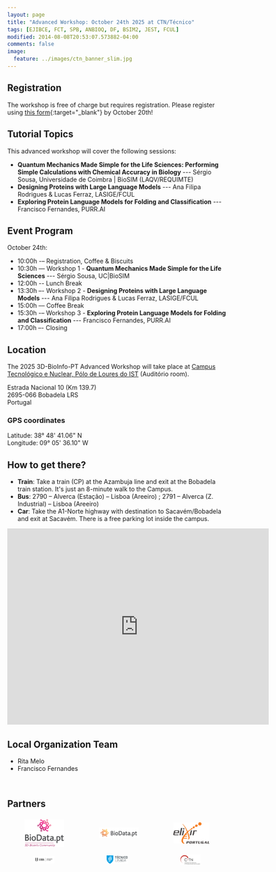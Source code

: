 ```yaml
---
layout: page
title: "Advanced Workshop: October 24th 2025 at CTN/Técnico"
tags: [EJIBCE, FCT, SPB, ANBIOQ, DF, BSIM2, JEST, FCUL]
modified: 2014-08-08T20:53:07.573882-04:00
comments: false
image:
  feature: ../images/ctn_banner_slim.jpg
---
```


## Registration

The workshop is free of charge but requires registration. Please register using [this form](https://docs.google.com/forms/d/e/1FAIpQLScHGYlrrIL4m3bm1Z1vQdpNF6OZ83izfh0eJY5JA_MTtkao6w/viewform){:target="_blank"} by October 20th!  

## Tutorial Topics

This advanced workshop will cover the following sessions:
- **Quantum Mechanics Made Simple for the Life Sciences: Performing Simple Calculations with Chemical Accuracy in Biology** --- Sérgio Sousa, Universidade de Coimbra &#124; BioSIM (LAQV/REQUIMTE)
- **Designing Proteins with Large Language Models** --- Ana Filipa Rodrigues & Lucas Ferraz, LASIGE/FCUL
- **Exploring Protein Language Models for Folding and Classification** --- Francisco Fernandes, PURR.AI

<!--
Please mind that these workshops will take place at the Location specified below. They will **not** be online!
[Access the workshop timetable here!](/){:target="_blank"}
-->

## Event Program

October 24th:
- 10:00h -– Registration, Coffee & Biscuits
- 10:30h –– Workshop 1 - **Quantum Mechanics Made Simple for the Life Sciences** --- Sérgio Sousa, UC&#124;BioSIM
- 12:00h -- Lunch Break <!--(Free of Charge)-->
- 13:30h –- Workshop 2 - **Designing Proteins with Large Language Models** --- Ana Filipa Rodrigues & Lucas Ferraz, LASIGE/FCUL
- 15:00h –– Coffee Break
- 15:30h -– Workshop 3 - **Exploring Protein Language Models for Folding and Classification** --- Francisco Fernandes, PURR.AI
- 17:00h –- Closing

<!--
Later after the sessions, there will be a social dinner for the participants that wish to partake in this activity (expenses not covered). We welcome you all to join.
-->

<!--
[whatever]: Photos
[whatever]: See the events' images [here!](https://3d-bioinfo-pt.github.io/edicoes_anteriores/intermediate_workshop_2022.html){:target="_blank"}
-->

## Location

The 2025 3D-BioInfo-PT Advanced Workshop will take place at [Campus Tecnológico e Nuclear, Pólo de Loures do IST](https://c2tn.tecnico.ulisboa.pt/) (Auditório room).

Estrada Nacional 10 (Km 139.7)<br/>
2695-066 Bobadela LRS<br/>
Portugal
### GPS coordinates  
Latitude:  38° 48' 41.06" N<br/>
Longitude: 09° 05' 36.10" W

## How to get there?

- **Train**: Take a train (CP) at the Azambuja line and exit at the Bobadela train station. It's just an 8-minute walk to the Campus.
- **Bus**: 2790 – Alverca (Estação) – Lisboa (Areeiro) ; 2791 – Alverca (Z. Industrial) – Lisboa (Areeiro)
- **Car**: Take the A1-Norte highway with destination to Sacavém/Bobadela and exit at Sacavém. There is a free parking lot inside the campus.

<!--
The access to FCUL is quick and easy, particularly for those who arrive at the Campo Grande metro station. From there, one can walk about 500m to FCUL.
-->
<iframe src="https://www.google.com/maps/embed?pb=!1m18!1m12!1m3!1d2234.4677096928835!2d-9.093964922719012!3d38.811991328847235!2m3!1f0!2f0!3f0!3m2!1i1024!2i768!4f13.1!3m3!1m2!1s0xd192e0f74053b73%3A0x99579b2bd7083f69!2sCampus%20Tecnol%C3%B3gico%20e%20Nuclear%20-%20IST!5e1!3m2!1spt-PT!2spt!4v1759239120185!5m2!1spt-PT!2spt" width="600" height="450" style="border:0;" allowfullscreen="" loading="lazy" referrerpolicy="no-referrer-when-downgrade"></iframe>

<br/>

<!--
## Accommodation

We're pleased to announce a partnership between the 3D-Bioinfo-PT organization and Moov Hotel Lisboa Oriente for our upcoming conference. As a benefit for attendees, a 5% discount on accommodations at Moov Hotel Oriente is available. To redeem this offer, simply send an email to the conference organization.
-->

## Local Organization Team

- Rita Melo
- Francisco Fernandes

<br/>

## Partners

<div style="display:flex;align-items:center;justify-content:center;">
  <div style="padding-left:40px; padding-right:40px; padding-top:5px; padding-bottom:5px">
    <a href="https://www.biodata.pt/" target="_blank"><img src="/images/sponsors/logo_biodata_community.png" alt="BioData.pt" width="130"></a>
  </div>
   <div style="padding-left:40px; padding-right:40px; padding-top:5px; padding-bottom:5px">
    <a href="https://www.biodata.pt/" target="_blank"><img src="/images/sponsors/logo-biodata.png" alt="BioData.pt" width="130"></a>
  </div>
  <div style="padding-left:40px; padding-right:40px; padding-top:5px; padding-bottom:5px">
    <a href="https://elixir-europe.org/about-us/who-we-are/nodes/portugal" target="_blank"><img src="/images/elixir_portugal.png" alt="Elixir Portugal" width="120"></a>
  </div>
</div>

<div style="display:flex;align-items:center;justify-content:center;">

  <div style="padding-left:60px; padding-right:60px; padding-top:10px; padding-bottom:10px">
    <a href="https://www.ulisboa.pt/" target="_blank"><img src="/images/sponsors/logo_ulisboa.png" alt="Universidade de Lisboa" width="200"></a>
  </div>
  <div style="padding-left:60px; padding-right:60px; padding-top:10px; padding-bottom:10px">
    <a href="https://tecnico.ulisboa.pt/" target="_blank"><img src="/images/sponsors/logo_ist.png" alt="Instituto Superior Técnico" width="200"></a>
  </div>
  <div style="padding-left:60px; padding-right:60px; padding-top:10px; padding-bottom:10px">
    <a href="https://ctn.tecnico.ulisboa.pt/" target="_blank"><img src="/images/sponsors/logo_ctn.png" alt="Centro de Ciências e Tecnologias Nucleares" width="200"></a>
  </div>

</div>
  
<!--
  <div style="display:flex;align-items:center;justify-content:center;">
    <div style="padding-left:60px; padding-right:60px; padding-top:10px; padding-bottom:10px">
      <a href="https://ciencias.ulisboa.pt/" target="_blank"><img src="/images/sponsors/logo_FCUL.png" alt="Faculdade de Ciências da Universidade de Lisboa" width="180"></a>
    </div>
    <div style="padding-left:60px; padding-right:60px; padding-top:10px; padding-bottom:10px">
      <a href="https://bioisi.pt/" target="_blank"><img src="/images/sponsors/logo_bioisi.png" alt="BioISI" width="160"></a>
    </div>
    <div style="padding-left:60px; padding-right:60px; padding-top:10px; padding-bottom:10px">
      <a href="https://twin2pipsa.campus.ciencias.ulisboa.pt/" target="_blank"><img src="/images/sponsors/logo_twin2pipsa.png" alt="twin2pipsa" width="220"></a>
    </div>
    <div style="padding-left:60px; padding-right:60px; padding-top:10px; padding-bottom:10px">
      <a href="https://pasteisdebelem.pt/" target="_blank"><img src="/images/sponsors/logo_PasteisBelem.png" alt="Pasteis Belem" width="130"></a>
    </div>
    <div style="padding-left:60px; padding-right:60px; padding-top:10px; padding-bottom:10px">
      <a href="https://superbockgroup.com/" target="_blank"><img src="/images/sponsors/logo_super-bock-group.png" alt="Super Bock Group" width="200"></a>
    </div>
    <div style="padding-left:60px; padding-right:60px; padding-top:10px; padding-bottom:10px">
      <a href="https://accelbio.pt/" target="_blank"><img src="/images/sponsors/logo_accelbio.svg" alt="AccelBio" width="200"></a>
    </div>
    <div style="padding-left:60px; padding-right:60px; padding-top:10px; padding-bottom:10px">
      <a href="https://nicola.pt/" target="_blank"><img src="/images/sponsors/logo_nicola.jpg" alt="Nicola" width="130"></a>
    </div>
  </div>
-->
